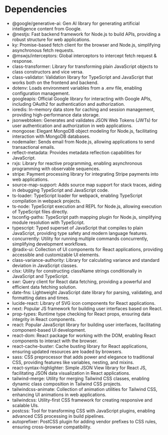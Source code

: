 # Dependencies

- @google/generative-ai: Gen AI library for generating artificial intelligence content from Google.
- @nestjs: Fast backend framework for Node.js to build APIs, providing a robust structure for web applications.
- ky: Promise-based fetch client for the browser and Node.js, simplifying asynchronous fetch requests.
- @mswjs/interceptors: Global interceptors to intercept fetch request & response.
- class-transformer: Library for transforming plain JavaScript objects to class constructors and vice versa.
- class-validator: Validation library for TypeScript and JavaScript that works both on the frontend and backend.
- dotenv: Loads environment variables from a .env file, enabling configuration management.
- googleapis: Official Google library for interacting with Google APIs, including OAuth2 for authentication and authorization.
- ioredis: In-memory data store for caching and session management, providing high-performance data storage.
- jsonwebtoken: Generates and validates JSON Web Tokens (JWTs) for user authentication and authorization in web applications.
- mongoose: Elegant MongoDB object modeling for Node.js, facilitating interaction with MongoDB databases.
- nodemailer: Sends email from Node.js, allowing applications to send transactional emails.
- reflect-metadata: Provides metadata reflection capabilities for JavaScript.
- rxjs: Library for reactive programming, enabling asynchronous programming with observable sequences.
- stripe: Payment processing library for integrating Stripe payments into web applications.
- source-map-support: Adds source map support for stack traces, aiding in debugging TypeScript and JavaScript code.
- ts-loader: TypeScript loader for webpack, enabling TypeScript compilation in webpack projects.
- ts-node: TypeScript execution and REPL for Node.js, allowing execution of TypeScript files directly.
- tsconfig-paths: TypeScript path mapping plugin for Node.js, simplifying module resolution with TypeScript.
- typescript: Typed superset of JavaScript that compiles to plain JavaScript, providing type safety and modern language features.
- concurrently: Utility for running multiple commands concurrently, simplifying development workflows.
- @radix-ui: Collection of UI components for React applications, providing accessible and customizable UI elements.
- class-variance-authority: Library for calculating variance and standard deviation in JavaScript classes.
- clsx: Utility for constructing className strings conditionally in JavaScript and TypeScript.
- swr: Query client for React data fetching, providing a powerful and efficient data fetching solution.
- date-fns: Lightweight JavaScript date library for parsing, validating, and formatting dates and times.
- lucide-react: Library of SVG icon components for React applications.
- next: Popular JS framework for building user interfaces based on React.
- prop-types: Runtime type checking for React props, ensuring data integrity in React components.
- react: Popular JavaScript library for building user interfaces, facilitating component-based UI development.
- react-dom: React package for working with the DOM, enabling React components to interact with the browser.
- react-cache-buster: Cache busting library for React applications, ensuring updated resources are loaded by browsers.
- sass: CSS preprocessor that adds power and elegance to traditional CSS, providing features like variables, nesting, and mixins.
- react-syntax-highlighter: Simple JSON View library for React JS, facilitating JSON data visualization in React applications.
- tailwind-merge: Utility for merging Tailwind CSS classes, enabling dynamic class composition in Tailwind CSS projects.
- tailwindcss-animate: Collection of animation utilities for Tailwind CSS, enhancing UI animations in web applications.
- tailwindcss: Utility-first CSS framework for creating responsive and scalable UIs.
- postcss: Tool for transforming CSS with JavaScript plugins, enabling advanced CSS processing in build pipelines.
- autoprefixer: PostCSS plugin for adding vendor prefixes to CSS rules, ensuring cross-browser compatibility.
